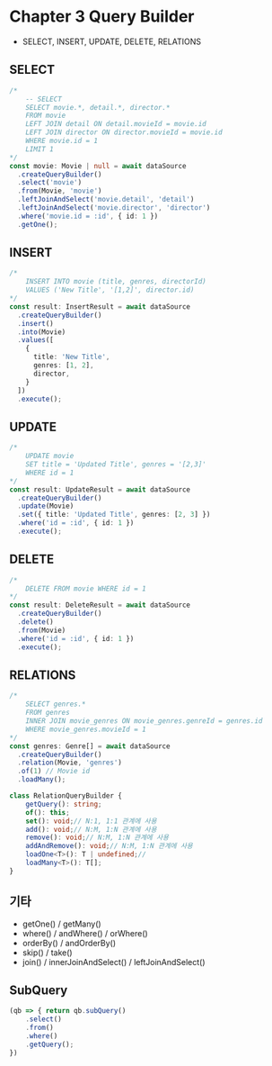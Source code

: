 # Chapter 3 Query Builder

- SELECT, INSERT, UPDATE, DELETE, RELATIONS

## SELECT
```ts
/*
    -- SELECT
    SELECT movie.*, detail.*, director.*
    FROM movie
    LEFT JOIN detail ON detail.movieId = movie.id
    LEFT JOIN director ON director.movieId = movie.id
    WHERE movie.id = 1
    LIMIT 1
*/
const movie: Movie | null = await dataSource
  .createQueryBuilder()
  .select('movie')
  .from(Movie, 'movie')
  .leftJoinAndSelect('movie.detail', 'detail')
  .leftJoinAndSelect('movie.director', 'director')
  .where('movie.id = :id', { id: 1 })
  .getOne();
```

## INSERT

```ts
/*
    INSERT INTO movie (title, genres, directorId)
    VALUES ('New Title', '[1,2]', director.id)
*/
const result: InsertResult = await dataSource
  .createQueryBuilder()
  .insert()
  .into(Movie)
  .values([
    {
      title: 'New Title',
      genres: [1, 2],
      director,
    }
  ])
  .execute();
```

## UPDATE

```ts
/*
    UPDATE movie
    SET title = 'Updated Title', genres = '[2,3]'
    WHERE id = 1
*/
const result: UpdateResult = await dataSource
  .createQueryBuilder()
  .update(Movie)
  .set({ title: 'Updated Title', genres: [2, 3] })
  .where('id = :id', { id: 1 })
  .execute();
```

## DELETE

```ts
/*
    DELETE FROM movie WHERE id = 1
*/
const result: DeleteResult = await dataSource
  .createQueryBuilder()
  .delete()
  .from(Movie)
  .where('id = :id', { id: 1 })
  .execute();
```

## RELATIONS

```ts
/*
    SELECT genres.*
    FROM genres
    INNER JOIN movie_genres ON movie_genres.genreId = genres.id
    WHERE movie_genres.movieId = 1
*/
const genres: Genre[] = await dataSource
  .createQueryBuilder()
  .relation(Movie, 'genres')
  .of(1) // Movie id
  .loadMany();

class RelationQueryBuilder {
    getQuery(): string;
    of(): this;
    set(): void;// N:1, 1:1 관계에 사용
    add(): void;// N:M, 1:N 관계에 사용
    remove(): void;// N:M, 1:N 관계에 사용
    addAndRemove(): void;// N:M, 1:N 관계에 사용
    loadOne<T>(): T | undefined;//
    loadMany<T>(): T[];
}
```

## 기타

- getOne() / getMany()
- where() / andWhere() / orWhere()
- orderBy() / andOrderBy()
- skip() / take()
- join() / innerJoinAndSelect() / leftJoinAndSelect() 

## SubQuery

```ts
(qb => { return qb.subQuery()
    .select()
    .from()
    .where()
    .getQuery();
})
```
